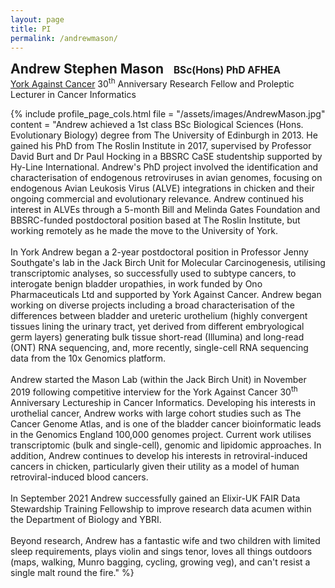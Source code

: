 ```yaml
---
layout: page
title: PI
permalink: /andrewmason/
---
```

<span style="font-size:1.5em;">**Andrew Stephen Mason**</span> &nbsp;&nbsp; <span style="font-size:1.1em;">**BSc(Hons) PhD AFHEA**</span><br/>
<span style="font-size:1em;">[York Against Cancer](https://www.yorkagainstcancer.org.uk/) 30<sup>th</sup> Anniversary Research Fellow and Proleptic Lecturer in Cancer Informatics</span>


{% include profile_page_cols.html 
	file = "/assets/images/AndrewMason.jpg"
	content = "Andrew achieved a 1st class BSc Biological Sciences (Hons. Evolutionary Biology) degree from The University of Edinburgh in 2013. He gained his PhD from The Roslin Institute in 2017, supervised by Professor David Burt and Dr Paul Hocking in a BBSRC CaSE studentship supported by Hy-Line International. Andrew's PhD project involved the identification and characterisation of endogenous retroviruses in avian genomes, focusing on endogenous Avian Leukosis Virus (ALVE) integrations in chicken and their ongoing commercial and evolutionary relevance. Andrew continued his interest in ALVEs through a 5-month Bill and Melinda Gates Foundation and BBSRC-funded postdoctoral position based at The Roslin Institute, but working remotely as he made the move to the University of York.<br/><br/>
	In York Andrew began a 2-year postdoctoral position in Professor Jenny Southgate's lab in the Jack Birch Unit for Molecular Carcinogenesis, utilising transcriptomic analyses, so successfully used to subtype cancers, to interogate benign bladder uropathies, in work funded by Ono Pharmaceuticals Ltd and supported by York Against Cancer. Andrew began working on diverse projects including a broad characterisation of the differences between bladder and ureteric urothelium (highly convergent tissues lining the urinary tract, yet derived from different embryological germ layers) generating bulk tissue short-read (Illumina) and long-read (ONT) RNA sequencing, and, more recently, single-cell RNA sequencing data from the 10x Genomics platform.<br/><br/>
	Andrew started the Mason Lab (within the Jack Birch Unit) in November 2019 following competitive interview for the York Against Cancer 30<sup>th</sup> Anniversary Lectureship in Cancer Informatics. Developing his interests in urothelial cancer, Andrew works with large cohort studies such as The Cancer Genome Atlas, and is one of the bladder cancer bioinformatic leads in the Genomics England 100,000 genomes project. Current work utilises transcriptomic (bulk and single-cell), genomic and lipidomic approaches. In addition, Andrew continues to develop his interests in retroviral-induced cancers in chicken, particularly given their utility as a model of human retroviral-induced blood cancers.<br/><br/>
	In September 2021 Andrew successfully gained an Elixir-UK FAIR Data Stewardship Training Fellowship to improve research data acumen within the Department of Biology and YBRI.<br/><br/>
	Beyond research, Andrew has a fantastic wife and two children with limited sleep requirements, plays violin and sings tenor, loves all things outdoors (maps, walking, Munro bagging, cycling, growing veg), and can't resist a single malt round the fire."
%}
